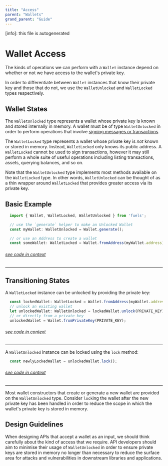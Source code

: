 ```yaml
---
title: "Access"
parent: "Wallets"
grand_parent: "Guide"
---
```


[info]: this file is autogenerated
# Wallet Access

The kinds of operations we can perform with a `Wallet` instance depend on
whether or not we have access to the wallet's private key.

In order to differentiate between `Wallet` instances that know their private key
and those that do not, we use the `WalletUnlocked` and `WalletLocked` types
respectively.

## Wallet States

The `WalletUnlocked` type represents a wallet whose private key is known and
stored internally in memory. A wallet must be of type `WalletUnlocked` in order
to perform operations that involve [signing messages or
transactions](./signing.md).

The `WalletLocked` type represents a wallet whose private key is _not_ known or stored
in memory. Instead, `WalletLocked` only knows its public address. A `WalletLocked` cannot be
used to sign transactions, however it may still perform a whole suite of useful
operations including listing transactions, assets, querying balances, and so on.

Note that the `WalletUnlocked` type implements most methods available on the `WalletLocked`
type. In other words, `WalletUnlocked` can be thought of as a thin wrapper around `WalletLocked` that
provides greater access via its private key.

## Basic Example


```typescript
  import { Wallet, WalletLocked, WalletUnlocked } from 'fuels';

  // use the `generate` helper to make an Unlocked Wallet
  const myWallet: WalletUnlocked = Wallet.generate();

  // or use an Address to create a wallet
  const someWallet: WalletLocked = Wallet.fromAddress(myWallet.address);
```
###### [see code in context](https://github.com/FuelLabs/fuels-ts/blob/master/packages/fuel-gauge/src/doc-examples.test.ts#L156-L164)

---


## Transitioning States

A `WalletLocked` instance can be unlocked by providing the private key:


```typescript
  const lockedWallet: WalletLocked = Wallet.fromAddress(myWallet.address);
  // unlock an existing wallet
  let unlockedWallet: WalletUnlocked = lockedWallet.unlock(PRIVATE_KEY);
  // or directly from a private key
  unlockedWallet = Wallet.fromPrivateKey(PRIVATE_KEY);
```
###### [see code in context](https://github.com/FuelLabs/fuels-ts/blob/master/packages/fuel-gauge/src/doc-examples.test.ts#L168-L176)

---


A `WalletUnlocked` instance can be locked using the `lock` method:


```typescript
  const newlyLockedWallet = unlockedWallet.lock();
```
###### [see code in context](https://github.com/FuelLabs/fuels-ts/blob/master/packages/fuel-gauge/src/doc-examples.test.ts#L178-L180)

---


Most wallet constructors that create or generate a new wallet are provided on
the `WalletUnlocked` type. Consider `lock`ing the wallet after the new private
key has been handled in order to reduce the scope in which the wallet's private
key is stored in memory.

## Design Guidelines

When designing APIs that accept a wallet as an input, we should think carefully
about the kind of access that we require. API developers should aim to minimise
their usage of `WalletUnlocked` in order to ensure private keys are stored in
memory no longer than necessary to reduce the surface area for attacks and
vulnerabilities in downstream libraries and applications.
